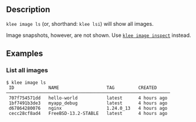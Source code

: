 ## Description
`klee image ls` (or, shorthand: `klee lsi`) will show all images.

Image snapshots, however, are not shown. Use [`klee image inspect`](klee_image_ls.md) instead.

## Examples
### List all images

```console
$ klee image ls
 ID             NAME                  TAG         CREATED
──────────────────────────────────────────────────────────────
 707f754571dd   hello-world           latest      4 hours ago
 1bf7491b3de3   myapp_debug           latest      4 hours ago
 d67864280076   nginx                 1.24.0_13   4 hours ago
 cecc28cf8ad4   FreeBSD-13.2-STABLE   latest      4 hours ago
```
